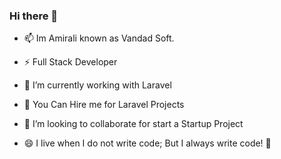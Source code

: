### Hi there 👋

- 📫 Im Amirali known as Vandad Soft.
- ⚡ Full Stack Developer

- 🔭 I’m currently working with Laravel
- 💬 You Can Hire me for Laravel Projects
- 👯 I’m looking to collaborate for start a Startup Project
- 😄 I live when I do not write code; But I always write code! 🤔
